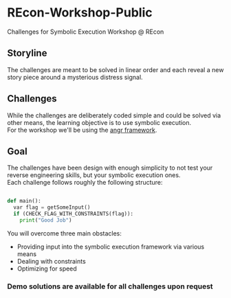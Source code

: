 # REcon-Workshop-Public
Challenges for Symbolic Execution Workshop @ REcon

## Storyline 
The challenges are meant to be solved in linear order and each reveal a new story piece around a mysterious distress signal.  

## Challenges
While the challenges are deliberately coded simple and could be solved via other means, the learning objective is to use symbolic execution.  
For the workshop we'll be using the [angr framework](https://github.com/angr/angr).  

## Goal
The challenges have been design with enough simplicity to not test your reverse engineering skills, but your symbolic execution ones.  
Each challenge follows roughly the following structure:
```python

def main():
  var flag = getSomeInput()
  if (CHECK_FLAG_WITH_CONSTRAINTS(flag)):
    print("Good Job")
```

You will overcome three main obstacles:
- Providing input into the symbolic execution framework via various means
- Dealing with constraints
- Optimizing for speed

### Demo solutions are available for all challenges upon request
